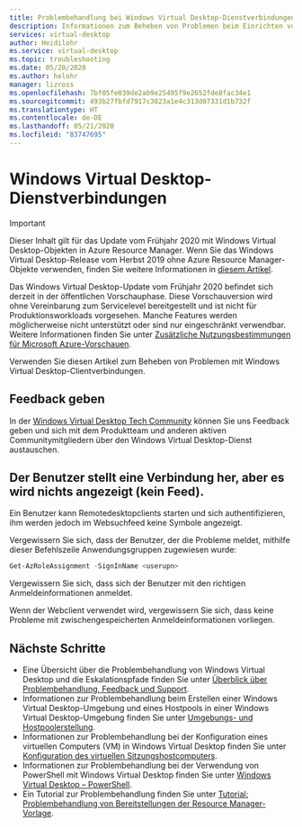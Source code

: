 ```yaml
---
title: Problembehandlung bei Windows Virtual Desktop-Dienstverbindungen – Azure
description: Informationen zum Beheben von Problemen beim Einrichten von Clientverbindungen in einer Windows Virtual Desktop-Mandantenumgebung
services: virtual-desktop
author: Heidilohr
ms.service: virtual-desktop
ms.topic: troubleshooting
ms.date: 05/20/2020
ms.author: helohr
manager: lizross
ms.openlocfilehash: 7bf05fe039de2ab9e25495f9e2652fde8fac34e1
ms.sourcegitcommit: 493b27fbfd7917c3823a1e4c313d07331d1b732f
ms.translationtype: HT
ms.contentlocale: de-DE
ms.lasthandoff: 05/21/2020
ms.locfileid: "83747695"
---
```

# <a name="windows-virtual-desktop-service-connections"></a>Windows Virtual Desktop-Dienstverbindungen

>[!IMPORTANT]
>Dieser Inhalt gilt für das Update vom Frühjahr 2020 mit Windows Virtual Desktop-Objekten in Azure Resource Manager. Wenn Sie das Windows Virtual Desktop-Release vom Herbst 2019 ohne Azure Resource Manager-Objekte verwenden, finden Sie weitere Informationen in [diesem Artikel](./virtual-desktop-fall-2019/troubleshoot-service-connection-2019.md).
>
> Das Windows Virtual Desktop-Update vom Frühjahr 2020 befindet sich derzeit in der öffentlichen Vorschauphase. Diese Vorschauversion wird ohne Vereinbarung zum Servicelevel bereitgestellt und ist nicht für Produktionsworkloads vorgesehen. Manche Features werden möglicherweise nicht unterstützt oder sind nur eingeschränkt verwendbar. 
> Weitere Informationen finden Sie unter [Zusätzliche Nutzungsbestimmungen für Microsoft Azure-Vorschauen](https://azure.microsoft.com/support/legal/preview-supplemental-terms/).

Verwenden Sie diesen Artikel zum Beheben von Problemen mit Windows Virtual Desktop-Clientverbindungen.

## <a name="provide-feedback"></a>Feedback geben

In der [Windows Virtual Desktop Tech Community](https://techcommunity.microsoft.com/t5/Windows-Virtual-Desktop/bd-p/WindowsVirtualDesktop) können Sie uns Feedback geben und sich mit dem Produktteam und anderen aktiven Communitymitgliedern über den Windows Virtual Desktop-Dienst austauschen.

## <a name="user-connects-but-nothing-is-displayed-no-feed"></a>Der Benutzer stellt eine Verbindung her, aber es wird nichts angezeigt (kein Feed).

Ein Benutzer kann Remotedesktopclients starten und sich authentifizieren, ihm werden jedoch im Websuchfeed keine Symbole angezeigt.

Vergewissern Sie sich, dass der Benutzer, der die Probleme meldet, mithilfe dieser Befehlszeile Anwendungsgruppen zugewiesen wurde:

```PowerShell
Get-AzRoleAssignment -SignInName <userupn>
```

Vergewissern Sie sich, dass sich der Benutzer mit den richtigen Anmeldeinformationen anmeldet.

Wenn der Webclient verwendet wird, vergewissern Sie sich, dass keine Probleme mit zwischengespeicherten Anmeldeinformationen vorliegen.

## <a name="next-steps"></a>Nächste Schritte

- Eine Übersicht über die Problembehandlung von Windows Virtual Desktop und die Eskalationspfade finden Sie unter [Überblick über Problembehandlung, Feedback und Support](troubleshoot-set-up-overview.md).
- Informationen zur Problembehandlung beim Erstellen einer Windows Virtual Desktop-Umgebung und eines Hostpools in einer Windows Virtual Desktop-Umgebung finden Sie unter [Umgebungs- und Hostpoolerstellung](troubleshoot-set-up-issues.md).
- Informationen zur Problembehandlung bei der Konfiguration eines virtuellen Computers (VM) in Windows Virtual Desktop finden Sie unter [Konfiguration des virtuellen Sitzungshostcomputers](troubleshoot-vm-configuration.md).
- Informationen zur Problembehandlung bei der Verwendung von PowerShell mit Windows Virtual Desktop finden Sie unter [Windows Virtual Desktop – PowerShell](troubleshoot-powershell.md).
- Ein Tutorial zur Problembehandlung finden Sie unter [Tutorial: Problembehandlung von Bereitstellungen der Resource Manager-Vorlage](../azure-resource-manager/templates/template-tutorial-troubleshoot.md).
